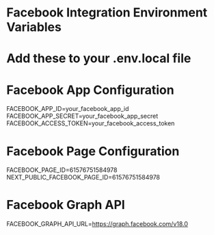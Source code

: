 # Facebook Integration Environment Variables
# Add these to your .env.local file

# Facebook App Configuration
FACEBOOK_APP_ID=your_facebook_app_id
FACEBOOK_APP_SECRET=your_facebook_app_secret
FACEBOOK_ACCESS_TOKEN=your_facebook_access_token

# Facebook Page Configuration
FACEBOOK_PAGE_ID=61576751584978
NEXT_PUBLIC_FACEBOOK_PAGE_ID=61576751584978

# Facebook Graph API
FACEBOOK_GRAPH_API_URL=https://graph.facebook.com/v18.0
